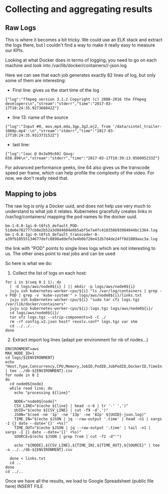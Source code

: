 # Collecting and aggregating results
## Raw Logs

This is where it becomes a bit tricky. We could use an ELK stack and extract the logs there, but I couldn't find a way to make it really easy to measure our KPIs. 

Looking at what Docker does in terms of logging, you need to go on each machine and look into /var/lib/docker/containers/<uuid>/<uuid>-json.log

Here we can see that each job generates exactly 82 lines of log, but only some of them are interesting: 

* First line: gives us the start time of the log

```
{"log":"ffmpeg version 3.1.2 Copyright (c) 2000-2016 the FFmpeg developers\n","stream":"stderr","time":"2017-03-17T10:24:35.927368842Z"}
```

* line 13: name of the source

```
{"log":"Input #0, mov,mp4,m4a,3gp,3g2,mj2, from '/data/sintel_trailer-1080p.mp4':\n","stream":"stderr","time":"2017-03-17T10:24:35.932373152Z"}
```

* last line: 

```
{"log":"[aac @ 0x3a99c60] Qavg: 658.896\n","stream":"stderr","time":"2017-03-17T10:39:13.956095233Z"}
```

For advanced performance geeks, line 64 also gives us the transcode speed per frame, which can help profile the complexity of the video. For now, we don't really need that. 

## Mapping to jobs

The raw log is only a Docker uuid, and does not help use very much to understand to what job it relates. Kubernetes gracefully creates links in /var/log/containers/ mapping the pod names to the docker uuid. 

```
bm-1-0.8-1gi-0-t8fs5_default_POD-51de6e782777cb0e2b52a3d9d4604e0b5abf5e7a4fc418358b93984044bc1364.log
bm-1-0.8-1gi-0-t8fs5_default_transcoder-0-a39fb10555134677defc6898addefe3e4b6b720e432b7d4de24ff8d1089aac3a.log
```

the link with "POD" points to single lines logs which are not interesting to us. The other ones point to real jobs and can be used 

So here is what we do: 

1. Collect the list of logs on each host: 

```
for i in $(seq 0 1 1); do 
  [ -d logs/aws/node0${i} ] || mkdir -p logs/aws/node0${i}
  juju ssh kubernetes-worker-cpu/${i} "ls /var/log/containers | grep -v POD | grep -v 'kube-system'" > logs/aws/node0${i}/links.txt
  juju ssh kubernetes-worker-cpu/${i} "sudo tar cfz logs.tgz /var/lib/docker/containers"
  juju scp kubernetes-worker-cpu/${i}:logs.tgz logs/aws/node0${i}/
  cd logs/aws/node0${i}/
  tar xfz logs.tgz --strip-components=5 -C ./
  rm -rf config.v2.json host* resolv.conf* logs.tgz var shm
  cd ../../..
done
```

2. Extract import log lines (adapt per environment for nb of nodes...)

```
ENVIRONMENT=aws
MAX_NODE_ID=1
cd logs/${ENVIRONMENT}
echo "Host,Type,Concurrency,CPU,Memory,JobID,PodID,JobPodID,DockerID,TimeIn,TimeOut,Source" | tee ../db-${ENVIRONMENT}.csv
for node in 0 1
do
  cd node0${node}
  while read line; do
    echo "processing ${line}"

    NODE="node0${node}"
    CSV_LINE="$(echo ${line} | head -c-6 | tr '-' ',')"
    UUID="$(echo ${CSV_LINE} | cut -f9 -d',')"
    JSON="$(sed -ne '1p' -ne '13p' -ne '82p' ${UUID}-json.log)"
    TIME_IN="$(echo $JSON | jq --raw-output '.time' | head -n1 | xargs -I {} date --date='{}' +%s)"
    TIME_OUT="$(echo $JSON | jq --raw-output '.time' | tail -n1 | xargs -I {} date --date='{}' +%s)"
    SOURCE=$(echo $JSON | grep from | cut -f2 -d"'")

    echo "${NODE},${CSV_LINE},${TIME_IN},${TIME_OUT},${SOURCE}" | tee -a ../../db-${ENVIRONMENT}.csv

  done < links.txt
  cd ..
done
cd ../..
```

Once we have all the results, we load to Google Spreadsheet (public file here) INSERT FILE 